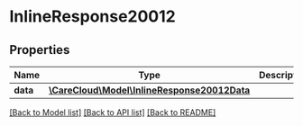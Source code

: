 # InlineResponse20012

## Properties
Name | Type | Description | Notes
------------ | ------------- | ------------- | -------------
**data** | [**\CareCloud\Model\InlineResponse20012Data**](InlineResponse20012Data.md) |  | [optional] 

[[Back to Model list]](../../README.md#documentation-for-models) [[Back to API list]](../../README.md#documentation-for-api-endpoints) [[Back to README]](../../README.md)

